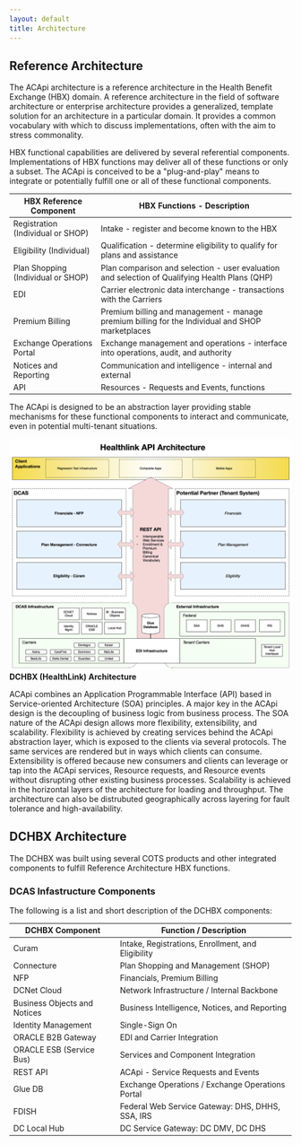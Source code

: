 ```yaml
---
layout: default
title: Architecture
---
```


## Reference Architecture

The ACApi architecture is a reference architecture in the Health Benefit Exchange (HBX) domain.  A reference architecture in the field of software architecture or enterprise architecture provides a generalized, template solution for an architecture in a particular domain. It provides a common vocabulary with which to discuss implementations, often with the aim to stress commonality.

HBX functional capabilities are delivered by several referential components.  Implementations of HBX functions may deliver all of these functions or only a subset.  The ACApi is conceived to be a "plug-and-play" means to integrate or potentially fulfill one or all of these functional components.

| HBX Reference Component	| HBX Functions - Description | 
| --------- | ----------- |
| Registration (Individual or SHOP) | Intake - register and become known to the HBX |
| Eligibility (Individual) | Qualification - determine eligibility to qualify for plans and assistance |
| Plan Shopping (Individual or SHOP) | Plan comparison and selection - user evaluation and selection of Qualifying Health Plans (QHP) |
| EDI | Carrier electronic data interchange - transactions with the Carriers |
| Premium Billing | Premium billing and management - manage premium billing for the Individual and SHOP marketplaces |
| Exchange Operations Portal | Exchange management and operations - interface into operations, audit, and authority |
| Notices and Reporting | Communication and intelligence - internal and external |
| API | Resources - Requests and Events, functions | 


The ACApi is designed to be an abstraction layer providing stable mechanisms for these functional components to interact and communicate, even in potential multi-tenant situations.  

![ACApi Architecture](/assets/hapi_architecture.png)
**DCHBX (HealthLink) Architecture**

ACApi combines an Application Programmable Interface (API) based in Service-oriented Architecture (SOA) principles.  A major key in the ACApi design is the decoupling of business logic from business process.  The SOA nature of the ACApi design allows more flexibility, extensibility, and scalability.  Flexibility is achieved by creating services behind the ACApi abstraction layer, which is exposed to the clients via several protocols.  The same services are rendered but in ways which clients can consume.  Extensibility is offered because new consumers and clients can leverage or tap into the ACApi services, Resource requests, and  Resource events without disrupting other existing business processes.  Scalability is achieved in the horizontal layers of the architecture for loading and throughput.  The architecture can also be distrubuted geographically across layering for fault tolerance and high-availability.


## DCHBX Architecture

The DCHBX was built using several COTS products and other integrated components to fulfill Reference Architecture HBX functions.

### DCAS Infastructure Components
The following is a list and short description of the DCHBX components:

| DCHBX Component	| Function / Description | 
| --------- | ----------- |
| Curam | Intake, Registrations, Enrollment, and Eligibility |
| Connecture | Plan Shopping and Management (SHOP) |
|	NFP | Financials, Premium Billing |
| DCNet Cloud | Network Infrastructure / Internal Backbone |
| Business Objects and Notices | Business Intelligence, Notices, and Reporting | 
| Identity Management | Single-Sign On |
| ORACLE B2B Gateway | EDI and Carrier Integration |
| ORACLE ESB (Service Bus) | Services and Component Integration |
| REST API | ACApi - Service Requests and Events |
| Glue DB | Exchange Operations / Exchange Operations Portal |
| FDISH | Federal Web Service Gateway:  DHS, DHHS, SSA, IRS |
| DC Local Hub | DC Service Gateway:  DC DMV, DC DHS |



